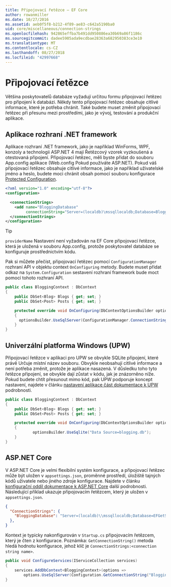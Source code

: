 ```yaml
---
title: Připojovací řetězce – EF Core
author: rowanmiller
ms.date: 10/27/2016
ms.assetid: aeb0f5f8-b212-4f89-ae83-c642a5190ba0
uid: core/miscellaneous/connection-strings
ms.openlocfilehash: 942865effba7b491dd950886ea30b69a86f1186c
ms.sourcegitcommit: dadee5905ada9ecdbae28363a682950383ce3e10
ms.translationtype: MT
ms.contentlocale: cs-CZ
ms.lasthandoff: 08/27/2018
ms.locfileid: "42997668"
---
```

# <a name="connection-strings"></a>Připojovací řetězce

Většina poskytovatelů databáze vyžadují určitou formu připojovací řetězec pro připojení k databázi. Někdy tento připojovací řetězec obsahuje citlivé informace, které je potřeba chránit. Také budete muset změnit připojovací řetězec při přesunu mezi prostředími, jako je vývoj, testování a produkční aplikace.

## <a name="net-framework-applications"></a>Aplikace rozhraní .NET framework

Aplikace rozhraní .NET framework, jako je například WinForms, WPF, konzoly a technologii ASP.NET 4 mají Řetězcový vzorek vyzkoušená a otestovaná připojení. Připojovací řetězec, měli byste přidat do souboru App.config aplikace (Web.config Pokud používáte ASP.NET). Pokud váš připojovací řetězec obsahuje citlivé informace, jako je například uživatelské jméno a heslo, budete moci chránit obsah pomocí souboru konfigurace [Protected Configuration](https://docs.microsoft.com/dotnet/framework/data/adonet/connection-strings-and-configuration-files#encrypting-configuration-file-sections-using-protected-configuration).

``` xml
<?xml version="1.0" encoding="utf-8"?>
<configuration>

  <connectionStrings>
    <add name="BloggingDatabase"
         connectionString="Server=(localdb)\mssqllocaldb;Database=Blogging;Trusted_Connection=True;" />
  </connectionStrings>
</configuration>
```

> [!TIP]  
> `providerName` Nastavení není vyžadován na EF Core připojovací řetězce, která je uložená v souboru App.config, protože poskytovatel databáze se konfiguruje prostřednictvím kódu.

Pak si můžete přečíst, připojovací řetězec pomocí `ConfigurationManager` rozhraní API v objektu context `OnConfiguring` metody. Budete muset přidat odkaz na `System.Configuration` sestavení rozhraní framework bude moct pomocí tohoto rozhraní API.

``` csharp
public class BloggingContext : DbContext
{
    public DbSet<Blog> Blogs { get; set; }
    public DbSet<Post> Posts { get; set; }

    protected override void OnConfiguring(DbContextOptionsBuilder optionsBuilder)
    {
      optionsBuilder.UseSqlServer(ConfigurationManager.ConnectionStrings["BloggingDatabase"].ConnectionString);
    }
}
```

## <a name="universal-windows-platform-uwp"></a>Univerzální platforma Windows (UPW)

Připojovací řetězce v aplikaci pro UPW se obvykle SQLite připojení, které právě Určuje místní název souboru. Obvykle neobsahují citlivé informace a není potřeba změnit, protože je aplikace nasazená. V důsledku toho tyto řetězce připojení, se obvykle dají zůstat v kódu, jak je znázorněno níže. Pokud budete chtít přesunout mimo kód, pak UPW podporuje koncept nastavení, najdete v článku [nastavení aplikace část dokumentace k UPW](https://docs.microsoft.com/windows/uwp/app-settings/store-and-retrieve-app-data) podrobnosti.

``` csharp
public class BloggingContext : DbContext
{
    public DbSet<Blog> Blogs { get; set; }
    public DbSet<Post> Posts { get; set; }

    protected override void OnConfiguring(DbContextOptionsBuilder optionsBuilder)
    {
            optionsBuilder.UseSqlite("Data Source=blogging.db");
    }
}
```

## <a name="aspnet-core"></a>ASP.NET Core

V ASP.NET Core je velmi flexibilní systém konfigurace, a připojovací řetězec může být uložen v `appsettings.json`, proměnné prostředí, úložiště tajných kódů uživatele nebo jiného zdroje konfigurace. Najdete v článku [konfigurační oddíl dokumentace k ASP.NET Core](https://docs.asp.net/en/latest/fundamentals/configuration.html) další podrobnosti. Následující příklad ukazuje připojovacím řetězcem, který je uložen v `appsettings.json`.

``` json
{
  "ConnectionStrings": {
    "BloggingDatabase": "Server=(localdb)\\mssqllocaldb;Database=EFGetStarted.ConsoleApp.NewDb;Trusted_Connection=True;"
  },
}
```

Kontext je typicky nakonfigurován v `Startup.cs` připojovacím řetězcem, který je čten z konfigurace. Poznámka: `GetConnectionString()` metoda hledá hodnotu konfigurace, jehož klíč je `ConnectionStrings:<connection string name>`.

``` csharp
public void ConfigureServices(IServiceCollection services)
{
    services.AddDbContext<BloggingContext>(options =>
        options.UseSqlServer(Configuration.GetConnectionString("BloggingDatabase")));
}
```
